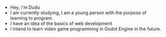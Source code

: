 - Hey, i'm Dudu
- I am currently studying, I am a young person with the purpose of learning to program.
- I have an idea of ​​the basics of web development
- I intend to learn video game programming in Godot Engine in the future.

